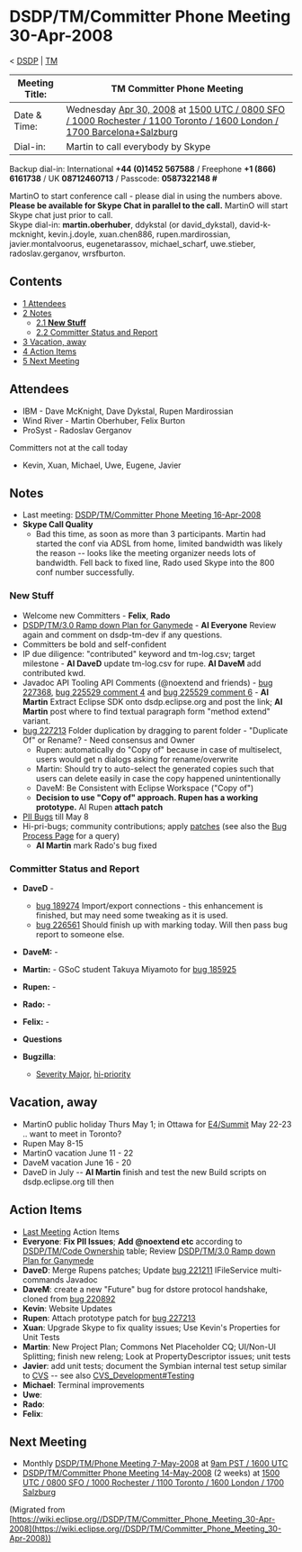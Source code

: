 

DSDP/TM/Committer Phone Meeting 30-Apr-2008
===========================================

< [DSDP](./DSDP "DSDP")‎ | [TM](./DSDP/TM "DSDP/TM")

| Meeting Title: | **TM Committer Phone Meeting** |
| --- | --- |
| Date & Time: | Wednesday [Apr 30, 2008](./index.php?title=Apr_30,_2008&action=edit&redlink=1 "Apr 30, 2008 (page does not exist)") at [1500 UTC / 0800 SFO / 1000 Rochester / 1100 Toronto / 1600 London / 1700 Barcelona+Salzburg](http://www.timeanddate.com/worldclock/meetingdetails.html?year=2008&month=4&day=30&hour=15&min=0&sec=0&p1=224&p2=159&p3=250&p4=31&p5=223&iv=1800) |
| Dial-in: | Martin to call everybody by Skype |

Backup dial-in: International **+44 (0)1452 567588** / Freephone **+1 (866) 6161738** / UK **08712460713** / Passcode: **0587322148 #**

MartinO to start conference call - please dial in using the numbers above.  
**Please be available for Skype Chat in parallel to the call.** MartinO will start Skype chat just prior to call.  
Skype dial-in: **martin.oberhuber**, ddykstal (or david\_dykstal), david-k-mcknight, kevin.j.doyle, xuan.chen886, rupen.mardirossian, javier.montalvoorus, eugenetarassov, michael\_scharf, uwe.stieber, radoslav.gerganov, wrsfburton.  

Contents
--------

*   [1 Attendees](#Attendees)
*   [2 Notes](#Notes)
    *   [2.1 **New Stuff**](#New-Stuff)
    *   [2.2 Committer Status and Report](#Committer-Status-and-Report)
*   [3 Vacation, away](#Vacation.2C-away)
*   [4 Action Items](#Action-Items)
*   [5 Next Meeting](#Next-Meeting)

Attendees
---------

*   IBM - Dave McKnight, Dave Dykstal, Rupen Mardirossian
*   Wind River - Martin Oberhuber, Felix Burton
*   ProSyst - Radoslav Gerganov

Committers not at the call today

*   Kevin, Xuan, Michael, Uwe, Eugene, Javier

Notes
-----

*   Last meeting: [DSDP/TM/Committer Phone Meeting 16-Apr-2008](./DSDP/TM/Committer_Phone_Meeting_16-Apr-2008 "DSDP/TM/Committer Phone Meeting 16-Apr-2008")
*   **Skype Call Quality**
    *   Bad this time, as soon as more than 3 participants. Martin had started the conf via ADSL from home, limited bandwidth was likely the reason -- looks like the meeting organizer needs lots of bandwidth. Fell back to fixed line, Rado used Skype into the 800 conf number successfully.

### **New Stuff**

*   Welcome new Committers - **Felix**, **Rado**
*   [DSDP/TM/3.0 Ramp down Plan for Ganymede](./DSDP/TM/3.0_Ramp_down_Plan_for_Ganymede "DSDP/TM/3.0 Ramp down Plan for Ganymede") \- **AI Everyone** Review again and comment on dsdp-tm-dev if any questions.
*   Committers be bold and self-confident
*   IP due diligence: "contributed" keyword and tm-log.csv; target milestone - **AI DaveD** update tm-log.csv for rupe. **AI DaveM** add contributed kwd.
*   Javadoc API Tooling API Comments (@noextend and friends) - [bug 227368](https://bugs.eclipse.org/bugs/show_bug.cgi?id=227368), [bug 225529 comment 4](https://bugs.eclipse.org/bugs/show_bug.cgi?id=225529#c6) and [bug 225529 comment 6](https://bugs.eclipse.org/bugs/show_bug.cgi?id=225529#c6) \- **AI Martin** Extract Eclipse SDK onto dsdp.eclipse.org and post the link; **AI Martin** post where to find textual paragraph form "method extend" variant.
*   [bug 227213](https://bugs.eclipse.org/bugs/show_bug.cgi?id=227213) Folder duplication by dragging to parent folder - "Duplicate Of" or Rename? - Need consensus and Owner
    *   Rupen: automatically do "Copy of" because in case of multiselect, users would get n dialogs asking for rename/overwrite
    *   Martin: Should try to auto-select the generated copies such that users can delete easily in case the copy happened unintentionally
    *   DaveM: Be Consistent with Eclipse Workspace ("Copy of")
    *   **Decision to use "Copy of" approach. Rupen has a working prototype.** AI Rupen **attach patch**
*   [PII Bugs](https://bugs.eclipse.org/bugs/buglist.cgi?query_format=advanced&product=Target+Management&keywords_type=allwords&keywords=pii&bug_status=UNCONFIRMED&bug_status=NEW&bug_status=ASSIGNED&bug_status=REOPENED&cmdtype=doit) till May 8
*   Hi-pri-bugs; community contributions; apply [patches](https://bugs.eclipse.org/bugs/buglist.cgi?query_format=advanced&classification=DSDP&product=Target+Management&bug_status=UNCONFIRMED&bug_status=NEW&bug_status=ASSIGNED&bug_status=REOPENED&cmdtype=doit&field0-0-0=attachments.ispatch&type0-0-0=equals&value0-0-0=1) (see also the [Bug Process Page](https://www.eclipse.org/dsdp/tm/development/bug_process.php) for a query)
    *   **AI Martin** mark Rado's bug fixed

### Committer Status and Report

*   **DaveD** -
    *   [bug 189274](https://bugs.eclipse.org/bugs/show_bug.cgi?id=189274) Import/export connections - this enhancement is finished, but may need some tweaking as it is used.
    *   [bug 226561](https://bugs.eclipse.org/bugs/show_bug.cgi?id=226561) Should finish up with marking today. Will then pass bug report to someone else.
*   **DaveM:** -
*   **Martin:** \- GSoC student Takuya Miyamoto for [bug 185925](https://bugs.eclipse.org/bugs/show_bug.cgi?id=185925)
*   **Rupen:** -
*   **Rado:** -
*   **Felix:** -
*   **Questions**

*   **Bugzilla**:
    *   [Severity Major](https://bugs.eclipse.org/bugs/buglist.cgi?query_format=advanced&classification=DSDP&product=Target+Management&bug_status=UNCONFIRMED&bug_status=NEW&bug_status=ASSIGNED&bug_status=REOPENED&bug_severity=blocker&bug_severity=critical&bug_severity=major&cmdtype=doit), [hi-priority](https://bugs.eclipse.org/bugs/buglist.cgi?query_format=advanced&classification=DSDP&product=Target+Management&bug_status=UNCONFIRMED&bug_status=NEW&bug_status=ASSIGNED&bug_status=REOPENED&cmdtype=doit&field0-0-0=priority&type0-0-0=regexp&value0-0-0=P%5B12%5D&field0-0-1=bug_severity&type0-0-1=regexp&value0-0-1=blocker%7Ccritical%7Cmajor)

Vacation, away
--------------

*   MartinO public holiday Thurs May 1; in Ottawa for [E4/Summit](./E4/Summit "E4/Summit") May 22-23 .. want to meet in Toronto?
*   Rupen May 8-15
*   MartinO vacation June 11 - 22
*   DaveM vacation June 16 - 20
*   DaveD in July -- **AI Martin** finish and test the new Build scripts on dsdp.eclipse.org till then

Action Items
------------

*   [Last Meeting](./DSDP/TM/Committer_Phone_Meeting_9-Apr-2008#Action_Items "DSDP/TM/Committer Phone Meeting 9-Apr-2008") Action Items
*   **Everyone**: **Fix PII Issues**; **Add @noextend etc** according to [DSDP/TM/Code Ownership](./DSDP/TM/Code_Ownership "DSDP/TM/Code Ownership") table; Review [DSDP/TM/3.0 Ramp down Plan for Ganymede](./DSDP/TM/3.0_Ramp_down_Plan_for_Ganymede "DSDP/TM/3.0 Ramp down Plan for Ganymede")
*   **DaveD**: Merge Rupens patches; Update [bug 221211](https://bugs.eclipse.org/bugs/show_bug.cgi?id=221211) IFileService multi-commands Javadoc
*   **DaveM**: create a new "Future" bug for dstore protocol handshake, cloned from [bug 220892](https://bugs.eclipse.org/bugs/show_bug.cgi?id=220892)
*   **Kevin**: Website Updates
*   **Rupen**: Attach prototype patch for [bug 227213](https://bugs.eclipse.org/bugs/show_bug.cgi?id=227213)
*   **Xuan**: Upgrade Skype to fix quality issues; Use Kevin's Properties for Unit Tests
*   **Martin**: New Project Plan; Commons Net Placeholder CQ; UI/Non-UI Splitting; finish new releng; Look at PropertyDescriptor issues; unit tests
*   **Javier**: add unit tests; document the Symbian internal test setup similar to [CVS](https://bugs.eclipse.org/bugs/show_bug.cgi?id=204138#c20) \-\- see also [CVS_Development#Testing](./CVS_Development#Testing "CVS Development")
*   **Michael**: Terminal improvements
*   **Uwe**:
*   **Rado**:
*   **Felix**:

Next Meeting
------------

*   Monthly [DSDP/TM/Phone Meeting 7-May-2008](./DSDP/TM/Phone_Meeting_7-May-2008 "DSDP/TM/Phone Meeting 7-May-2008") at [9am PST / 1600 UTC](http://www.timeanddate.com/worldclock/fixedtime.html?month=5&day=7&year=2008&hour=16&min=00&sec=0&p1=0)
*   [DSDP/TM/Committer Phone Meeting 14-May-2008](./DSDP/TM/Committer_Phone_Meeting_14-May-2008 "DSDP/TM/Committer Phone Meeting 14-May-2008") (2 weeks) at [1500 UTC / 0800 SFO / 1000 Rochester / 1100 Toronto / 1600 London / 1700 Salzburg](http://www.timeanddate.com/worldclock/meetingdetails.html?year=2008&month=5&day=14&hour=15&min=00&sec=0&p1=224&p2=159&p3=250&p4=136&p5=223&iv=1800)


(Migrated from [https://wiki.eclipse.org//DSDP/TM/Committer_Phone_Meeting_30-Apr-2008](https://wiki.eclipse.org//DSDP/TM/Committer_Phone_Meeting_30-Apr-2008))